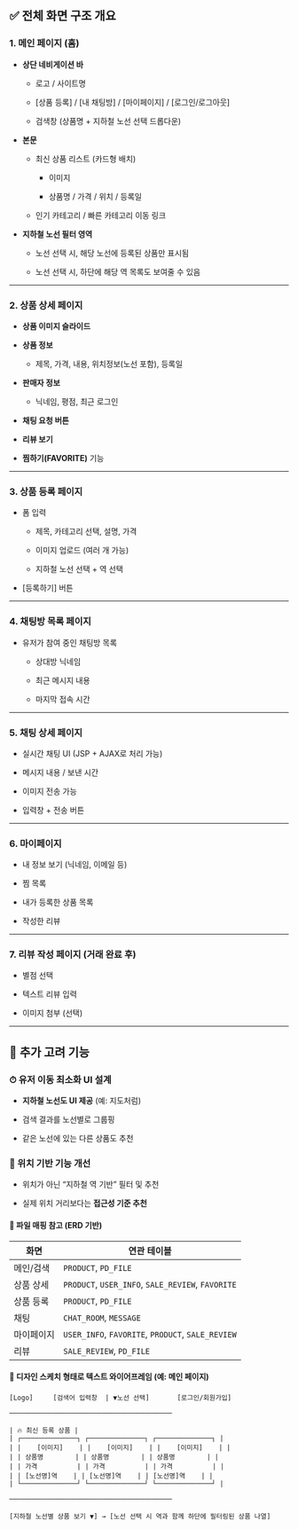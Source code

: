 ## ✅ 전체 화면 구조 개요

### 1. **메인 페이지 (홈)**

- **상단 네비게이션 바**
    
    - 로고 / 사이트명
        
    - [상품 등록] / [내 채팅방] / [마이페이지] / [로그인/로그아웃]
        
    - 검색창 (상품명 + 지하철 노선 선택 드롭다운)
        
- **본문**
    
    - 최신 상품 리스트 (카드형 배치)
        
        - 이미지
            
        - 상품명 / 가격 / 위치 / 등록일
            
    - 인기 카테고리 / 빠른 카테고리 이동 링크
        
- **지하철 노선 필터 영역**
    
    - 노선 선택 시, 해당 노선에 등록된 상품만 표시됨
        
    - 노선 선택 시, 하단에 해당 역 목록도 보여줄 수 있음
        

---

### 2. **상품 상세 페이지**

- **상품 이미지 슬라이드**
    
- **상품 정보**
    
    - 제목, 가격, 내용, 위치정보(노선 포함), 등록일
        
- **판매자 정보**
    
    - 닉네임, 평점, 최근 로그인
        
- **채팅 요청 버튼**
    
- **리뷰 보기**
    
- **찜하기(FAVORITE)** 기능
    

---

### 3. **상품 등록 페이지**

- 폼 입력
    
    - 제목, 카테고리 선택, 설명, 가격
        
    - 이미지 업로드 (여러 개 가능)
        
    - 지하철 노선 선택 + 역 선택
        
- [등록하기] 버튼
    

---

### 4. **채팅방 목록 페이지**

- 유저가 참여 중인 채팅방 목록
    
    - 상대방 닉네임
        
    - 최근 메시지 내용
        
    - 마지막 접속 시간
        

---

### 5. **채팅 상세 페이지**

- 실시간 채팅 UI (JSP + AJAX로 처리 가능)
    
- 메시지 내용 / 보낸 시간
    
- 이미지 전송 가능
    
- 입력창 + 전송 버튼
    

---

### 6. **마이페이지**

- 내 정보 보기 (닉네임, 이메일 등)
    
- 찜 목록
    
- 내가 등록한 상품 목록
    
- 작성한 리뷰
    

---

### 7. **리뷰 작성 페이지 (거래 완료 후)**

- 별점 선택
    
- 텍스트 리뷰 입력
    
- 이미지 첨부 (선택)
    

---

## 📌 추가 고려 기능

### ⏱ 유저 이동 최소화 UI 설계

- **지하철 노선도 UI 제공** (예: 지도처럼)
    
- 검색 결과를 노선별로 그룹핑
    
- 같은 노선에 있는 다른 상품도 추천
    

### 📍 위치 기반 기능 개선

- 위치가 아닌 “지하철 역 기반” 필터 및 추천
    
- 실제 위치 거리보다는 **접근성 기준 추천**


#### 🧩 파일 매핑 참고 (ERD 기반)
|화면|연관 테이블|
|---|---|
|메인/검색|`PRODUCT`, `PD_FILE`|
|상품 상세|`PRODUCT`, `USER_INFO`, `SALE_REVIEW`, `FAVORITE`|
|상품 등록|`PRODUCT`, `PD_FILE`|
|채팅|`CHAT_ROOM`, `MESSAGE`|
|마이페이지|`USER_INFO`, `FAVORITE`, `PRODUCT`, `SALE_REVIEW`|
|리뷰|`SALE_REVIEW`, `PD_FILE`|

#### 📄 디자인 스케치 형태로 텍스트 와이어프레임 (예: 메인 페이지)
```less
[Logo]     [검색어 입력창  | ▼노선 선택]       [로그인/회원가입]

─────────────────────────────────────────

| 🔥 최신 등록 상품 |
| ┌──────────────┐ ┌──────────────┐ ┌──────────────┐ |
| |    [이미지]    | |    [이미지]    | |    [이미지]    | |
| | 상품명        | | 상품명        | | 상품명        | |
| | 가격          | | 가격          | | 가격          | |
| | [노선명]역    | | [노선명]역    | | [노선명]역    | |
| └──────────────┘ └──────────────┘ └──────────────┘ |

─────────────────────────────────────────

[지하철 노선별 상품 보기 ▼] → [노선 선택 시 역과 함께 하단에 필터링된 상품 나열]

```